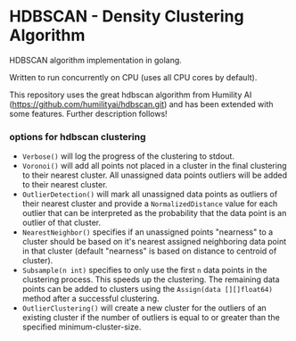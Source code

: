 # HDBSCAN - Density Clustering Algorithm

HDBSCAN algorithm implementation in golang.

Written to run concurrently on CPU (uses all CPU cores by default).

This repository uses the great hdbscan algorithm from Humility AI (https://github.com/humilityai/hdbscan.git) and has been extended with some features.
Further description follows!

### options for hdbscan clustering

- `Verbose()` will log the progress of the clustering to stdout.
- `Voronoi()` will add all points not placed in a cluster in the final clustering to their nearest cluster. All unassigned data points outliers will be added to their nearest cluster.
- `OutlierDetection()` will mark all unassigned data points as outliers of their nearest cluster and provide a `NormalizedDistance` value for each outlier that can be interpreted as the probability that the data point is an outlier of that cluster.
- `NearestNeighbor()` specifies if an unassigned points "nearness" to a cluster should be based on it's nearest assigned neighboring data point in that cluster (default "nearness" is based on distance to centroid of cluster).
- `Subsample(n int)` specifies to only use the first `n` data points in the clustering process. This speeds up the clustering. The remaining data points can be added to clusters using the `Assign(data [][]float64)` method after a successful clustering.
- `OutlierClustering()` will create a new cluster for the outliers of an existing cluster if the number of outliers is equal to or greater than the specified minimum-cluster-size.

<!-- TODO: random sampling option -->

